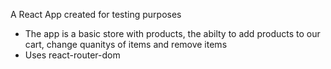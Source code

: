 A React App created for testing purposes

* The app is a basic store with products, the abilty to add products to our cart, change quanitys of items and remove items
* Uses react-router-dom